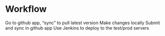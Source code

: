 # Workflow
Go to github app, “sync” to pull latest version
Make changes locally
Submit and sync in github app
Use Jenkins to deploy to the test/prod servers